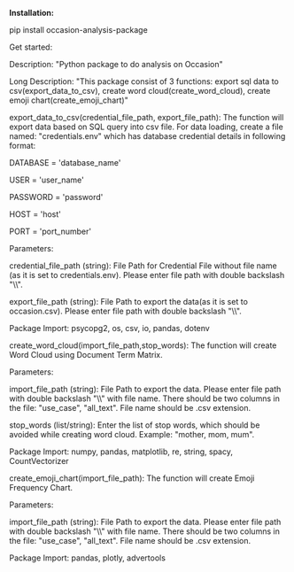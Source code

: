 **Installation:**

pip install occasion-analysis-package


Get started:

Description: "Python package to do analysis on Occasion"

Long Description: "This package consist of 3 functions: export sql data to csv(export_data_to_csv), create word cloud(create_word_cloud), create emoji chart(create_emoji_chart)"

export_data_to_csv(credential_file_path, export_file_path):
The function will export data based on SQL query into csv file.
For data loading, create a file named: "credentials.env" which has database credential details in following format:

DATABASE = 'database_name'

USER = 'user_name'

PASSWORD = 'password'

HOST = 'host'

PORT = 'port_number'


Parameters:

credential_file_path (string): File Path for Credential File without file name (as it is set to credentials.env). Please enter file path with double backslash "\\\\".

export_file_path (string): File Path to export the data(as it is set to occasion.csv). Please enter file path with double backslash "\\\\".

Package Import: psycopg2, os, csv, io, pandas, dotenv


create_word_cloud(import_file_path,stop_words):
The function will create Word Cloud using Document Term Matrix.

Parameters:

import_file_path (string): File Path to export the data. Please enter file path with double backslash "\\\\" with file name. There should be two columns in the file: "use_case", "all_text". File name should be .csv extension.

stop_words (list/string): Enter the list of stop words, which should be avoided while creating word cloud. Example: "mother, mom, mum".

Package Import: numpy, pandas, matplotlib, re, string, spacy, CountVectorizer


create_emoji_chart(import_file_path):
The function will create Emoji Frequency Chart.

Parameters:

import_file_path (string): File Path to export the data. Please enter file path with double backslash "\\\\" with file name. There should be two columns in the file: "use_case", "all_text". File name should be .csv extension.

Package Import: pandas, plotly, advertools
